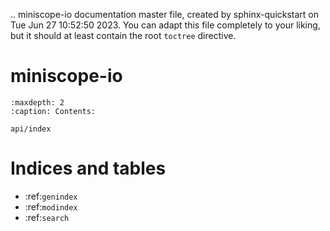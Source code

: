 .. miniscope-io documentation master file, created by
   sphinx-quickstart on Tue Jun 27 10:52:50 2023.
   You can adapt this file completely to your liking, but it should at least
   contain the root `toctree` directive.

# miniscope-io

```{toctree}
:maxdepth: 2
:caption: Contents:

api/index
```


Indices and tables
==================

* :ref:`genindex`
* :ref:`modindex`
* :ref:`search`
